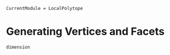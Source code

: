 ```@meta
CurrentModule = LocalPolytope
```
# Generating Vertices and Facets

```@docs
dimension
```
